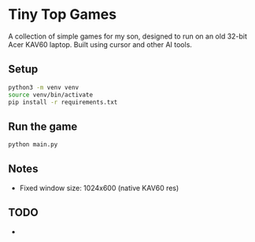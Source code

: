 # Tiny Top Games

A collection of simple games for my son, designed to run on an old 32-bit Acer KAV60 laptop. Built using cursor and other AI tools. 

## Setup

```bash
python3 -m venv venv
source venv/bin/activate
pip install -r requirements.txt
```

## Run the game

```bash
python main.py
```

## Notes

- Fixed window size: 1024x600 (native KAV60 res)


## TODO

- 